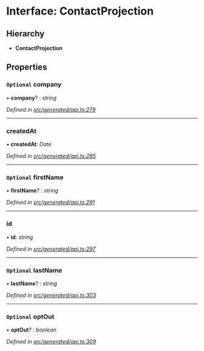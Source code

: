 # Interface: ContactProjection

## Hierarchy

* **ContactProjection**

## Properties

### `Optional` company

• **company**? : *string*

*Defined in [src/generated/api.ts:279](https://github.com/mailslurp/mailslurp-client/blob/a26884c/src/generated/api.ts#L279)*

___

###  createdAt

• **createdAt**: *Date*

*Defined in [src/generated/api.ts:285](https://github.com/mailslurp/mailslurp-client/blob/a26884c/src/generated/api.ts#L285)*

___

### `Optional` firstName

• **firstName**? : *string*

*Defined in [src/generated/api.ts:291](https://github.com/mailslurp/mailslurp-client/blob/a26884c/src/generated/api.ts#L291)*

___

###  id

• **id**: *string*

*Defined in [src/generated/api.ts:297](https://github.com/mailslurp/mailslurp-client/blob/a26884c/src/generated/api.ts#L297)*

___

### `Optional` lastName

• **lastName**? : *string*

*Defined in [src/generated/api.ts:303](https://github.com/mailslurp/mailslurp-client/blob/a26884c/src/generated/api.ts#L303)*

___

### `Optional` optOut

• **optOut**? : *boolean*

*Defined in [src/generated/api.ts:309](https://github.com/mailslurp/mailslurp-client/blob/a26884c/src/generated/api.ts#L309)*
